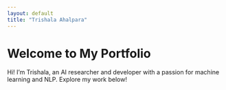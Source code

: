 ```yaml
---
layout: default
title: "Trishala Ahalpara"
---
```


# Welcome to My Portfolio
Hi! I’m Trishala, an AI researcher and developer with a passion for machine learning and NLP. Explore my work below!
